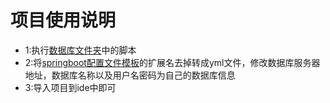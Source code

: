 # 项目使用说明

- 1:执行[数据库文件夹](./database/)中的脚本
- 2:将[springboot配置文件模板](./src/main/resources/application.yml.template)的扩展名去掉转成yml文件，修改数据库服务器地址，数据库名称以及用户名密码为自己的数据库信息
- 3:导入项目到ide中即可
